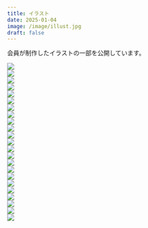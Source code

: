 ```yaml
---
title: イラスト
date: 2025-01-04
image: /image/illust.jpg
draft: false
---
```



会員が制作したイラストの一部を公開しています。  
<div class="illust-container">
    <div class="illust-button"><img id="grid-23" onclick="clickedImage('grid-23');" src="/image/Illust_2025_PenguinLove.PNG">
    <div class="illust-button"><img id="grid-22" onclick="clickedImage('grid-22');" src="/image/Illust_2024_ LittleRedRidingHood.PNG">
    <div class="illust-button"><img id="grid-21" onclick="clickedImage('grid-21');" src="/image/Illust_2025_DENXchan.jpg">
    <div class="illust-button"><img id="grid-20" onclick="clickedImage('grid-20');" src="/image/Illust_2025_DENXwriting.PNG"></div>
    <div class="illust-button"><img id="grid-19" onclick="clickedImage('grid-19');" src="/image/Illust_2024_IllustratorDENXchan.png"></div>
    <div class="illust-button"><img id="grid-18" onclick="clickedImage('grid-18');" src="/image/Illust_2024_KimonoDENXchan.png"></div>
    <div class="illust-button"><img id="grid-17" onclick="clickedImage('grid-17');" src="/image/Illust_2024_FlowerDENXchan.png"></div>
    <div class="illust-button"><img id="grid-16" onclick="clickedImage('grid-16');" src="/image/Illust_2024_SmartphoneGirl.jpg"></div>
    <div class="illust-button"><img id="grid-15" onclick="clickedImage('grid-15');" src="/image/Illust_2024_SheepGirl.jpg"></div>
    <div class="illust-button"><img id="grid-14" onclick="clickedImage('grid-14');" src="/image/Illust_2023_PurpleGirl.jpg"></div>
    <div class="illust-button"><img id="grid-13" onclick="clickedImage('grid-13');" src="/image/Illust_2023_Girl.jpg"></div>
    <div class="illust-button"><img id="grid-12" onclick="clickedImage('grid-12');" src="/image/Illust_2023_PinkGirl.jpg"></div>
    <div class="illust-button"><img id="grid-11" onclick="clickedImage('grid-11');" src="/image/Illust_2023_BlackGirl.jpg"></div>
    <div class="illust-button"><img id="grid-10" onclick="clickedImage('grid-10');" src="/image/Illust_2023_FireGirl.jpg"></div>
    <div class="illust-button"><img id="grid-09" onclick="clickedImage('grid-09');" src="/image/Illust_2023_DENXchan.png"></div>
    <div class="illust-button"><img id="grid-08" onclick="clickedImage('grid-08');" src="/image/illust_kishi_02.png"></div>
    <div class="illust-button"><img id="grid-07" onclick="clickedImage('grid-07');" src="/image/illust_kishi_01.png"></div>
    <div class="illust-button"><img id="grid-06" onclick="clickedImage('grid-06');" src="/image/tsuno_denxchan.png"></div>
    <div class="illust-button"><img id="grid-05" onclick="clickedImage('grid-05');" src="/image/illust_ramune_00.png"></div>
    <div class="illust-button"><img id="grid-04" onclick="clickedImage('grid-04');" src="/image/laisa_1.jpg"></div>
    <div class="illust-button"><img id="grid-03" onclick="clickedImage('grid-03');" src="/image/nanari_1.jpg"></div>
    <div class="illust-button"><img id="grid-02" onclick="clickedImage('grid-02');" src="/image/laisa_2.jpg"></div>
    <div class="illust-button"><img id="grid-01" onclick="clickedImage('grid-01');" src="/image/ramune_robo_den.png"></div>
</div>

<div class="popup" id="js-popup">
    <div class="popup-inner">
        <a><img id="popup-image" src=""></a>
    </div>
    <div class="black-background" id="js-black-bg"></div>
</div>

<style type="text/css">
.popup {
  position: fixed;
  left: 0;
  top: 0;
  width: 100%;
  height: 100%;
  z-index: 9999;
  opacity: 0;
  visibility: hidden;
  transition: .6s;
}
.popup.is-show {
  opacity: 1;
  visibility: visible;
}
.popup-inner {
  position: absolute;
  left: 50%;
  top: 50%;
  transform: translate(-50%,-50%);
  width: 80%;
  max-width: 600px;
  padding: 50px;
  background-color: #fff;
  z-index: 2;
}
.popup-inner img {
  width: 100%;
}
.black-background {
  position: absolute;
  left: 0;
  top: 0;
  width: 100%;
  height: 100%;
  background-color: rgba(0,0,0,.8);
  z-index: 1;
  cursor: pointer;
}
</style>

<script type="text/javascript" src="/js/popupImage.js"></script>
